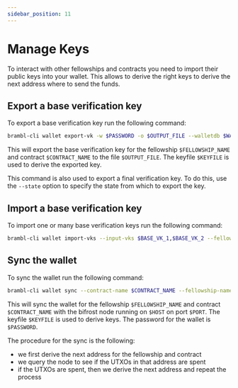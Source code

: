 ```yaml
---
sidebar_position: 11
---
```


# Manage Keys

To interact with other fellowships and contracts you need to import their public
keys into your wallet. This allows to derive the right keys to derive the next
address where to send the funds.

## Export a base verification key

To export a base verification key run the following command:

```bash
brambl-cli wallet export-vk -w $PASSWORD -o $OUTPUT_FILE --walletdb $WALLET --fellowship-name $FELLOWSHIP_NAME --contract-name $CONTRACT_NAME --keyfile $KEYFILE -n $NETWORK
```

This will export the base verification key for the fellowship `$FELLOWSHIP_NAME` and contract `$CONTRACT_NAME` to the file `$OUTPUT_FILE`. The keyfile `$KEYFILE` is used to derive the exported key.

This command is also used to export a final verification key. To do this, use the `--state` option to specify the 
state from which to export the key.

## Import a base verification key

To import one or many base verification keys run the following command:

```bash
brambl-cli wallet import-vks --input-vks $BASE_VK_1,$BASE_VK_2 --fellowship-name $FELLOWSHIP_NAME --contract-name $CONTRACT_NAME -n $NETWORK --walletdb $WALLET
```

## Sync the wallet

To sync the wallet run the following command:

```bash
brambl-cli wallet sync --contract-name $CONTRACT_NAME --fellowship-name $FELLOWSHIP_NAME --walletdb $WALLET -n $NETWORK -h $HOST --port $PORT --keyfile $KEYFILE -w $PASSWORD
```

This will sync the wallet for the fellowship `$FELLOWSHIP_NAME` and contract `$CONTRACT_NAME` with the bifrost node running on `$HOST` on port `$PORT`. The keyfile `$KEYFILE` is used to derive keys. The password for the wallet is `$PASSWORD`. 

The procedure for the sync is the following:

- we first derive the next address for the fellowship and contract
- we query the node to see if the UTXOs in that address are spent
- if the UTXOs are spent, then we derive the next address and repeat the process